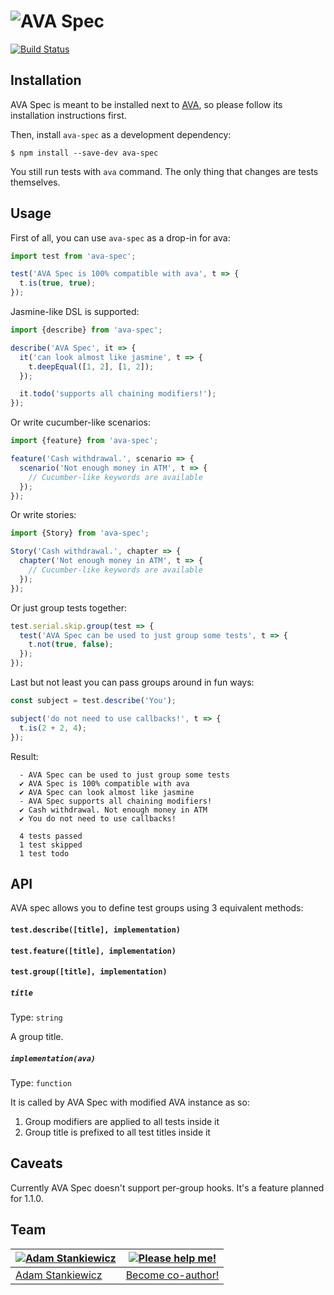 # ![AVA Spec](https://i.imgsafe.org/0314359.png)

[![Build Status](https://travis-ci.org/sheerun/ava-spec.svg?branch=master)](https://travis-ci.org/sheerun/ava-spec)

## Installation

AVA Spec is meant to be installed next to [AVA](https://github.com/sindresorhus/ava), so please follow its installation instructions first.

Then, install `ava-spec` as a development dependency:

```
$ npm install --save-dev ava-spec
```

You still run tests with `ava` command. The only thing that changes are tests themselves.

## Usage

First of all, you can use `ava-spec` as a drop-in for ava:

```js
import test from 'ava-spec';

test('AVA Spec is 100% compatible with ava', t => {
  t.is(true, true);
});
```

Jasmine-like DSL is supported:

```js
import {describe} from 'ava-spec';

describe('AVA Spec', it => {
  it('can look almost like jasmine', t => {
    t.deepEqual([1, 2], [1, 2]);
  });

  it.todo('supports all chaining modifiers!');
});
```

Or write cucumber-like scenarios:

```js
import {feature} from 'ava-spec';

feature('Cash withdrawal.', scenario => {
  scenario('Not enough money in ATM', t => {
    // Cucumber-like keywords are available
  });
});
```

Or write stories:

```js
import {Story} from 'ava-spec';

Story('Cash withdrawal.', chapter => {
  chapter('Not enough money in ATM', t => {
    // Cucumber-like keywords are available
  });
});
```

Or just group tests together:

```js
test.serial.skip.group(test => {
  test('AVA Spec can be used to just group some tests', t => {
    t.not(true, false);
  });
});
```

Last but not least you can pass groups around in fun ways:

```js
const subject = test.describe('You');

subject('do not need to use callbacks!', t => {
  t.is(2 + 2, 4);
});
```

Result:

```
  - AVA Spec can be used to just group some tests
  ✔ AVA Spec is 100% compatible with ava
  ✔ AVA Spec can look almost like jasmine
  - AVA Spec supports all chaining modifiers!
  ✔ Cash withdrawal. Not enough money in ATM
  ✔ You do not need to use callbacks!

  4 tests passed
  1 test skipped
  1 test todo
```

## API

AVA spec allows you to define test groups using 3 equivalent methods:

#### `test.describe([title], implementation)`
#### `test.feature([title], implementation)`
#### `test.group([title], implementation)`

##### `title`

Type: `string`

A group title.

##### `implementation(ava)`

Type: `function`

It is called by AVA Spec with modified AVA instance as so:

1. Group modifiers are applied to all tests inside it
2. Group title is prefixed to all test titles inside it

## Caveats

Currently AVA Spec doesn't support per-group hooks. It's a feature planned for 1.1.0.

## Team

[![Adam Stankiewicz](https://avatars3.githubusercontent.com/u/292365?s=130)](https://sheerun.net) | [![Please help me!](http://s28.postimg.org/hcy7aq9nh/42.png)](https://github.com/sheerun/ava-spec/pulls)
---|---
[Adam Stankiewicz](https://sheerun.net) | [Become co-author!](https://github.com/sheerun/ava-spec/pulls)
